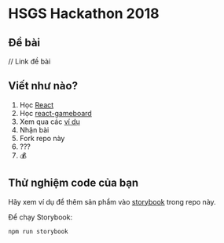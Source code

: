 # HSGS Hackathon 2018

## Đề bài

// Link đề bài

## Viết như nào?

1.  Học [React](https://reactjs.org)
2.  Học [react-gameboard](https://gitlab.com/deltarena/react-gameboard)
3.  Xem qua các [ví dụ](https://gitlab.com/deltarena/hsgs-hackathon-18/tree/master/example)
4.  Nhận bài
5.  Fork repo này
6.  ???
7.  💰

## Thử nghiệm code của bạn

Hãy xem ví dụ để thêm sản phẩm vào [storybook](https://storybook.js.org) trong repo này.

Để chạy Storybook:

```bash
npm run storybook
```
